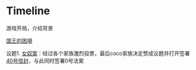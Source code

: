 # Timeline

游戏开局，介绍背景

[国王的困境](kingdilemma.md)

议题1. [女奴案](../yi-ti/nv-nu-an/)：经过各个家族激烈投票，最后coco家族决定赞成议题并打开签署[40号信封](40.-yuan-fang-de-hui-bao.md)，与此同时签署0号法案
